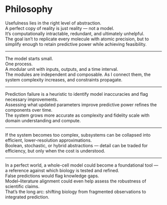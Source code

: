 # Philosophy

Usefulness lies in the right level of abstraction.  
A perfect copy of reality is just reality — not a model.  
It’s computationally intractable, redundant, and ultimately unhelpful.  
The goal isn’t to replicate every molecule with atomic precision, but to simplify enough to retain predictive power while achieving feasibility.

---

The model starts small.  
One process.  
A modular unit with inputs, outputs, and a time interval.  
The modules are independent and composable. As I connect them, the system complexity increases, and constraints propagate.

---

Prediction failure is a heuristic to identify model inaccuracies and flag necessary improvements.  
Assessing what updated parameters improve predictive power refines the components over time.  
The system grows more accurate as complexity and fidelity scale with domain understanding and compute.

---

If the system becomes too complex, subsystems can be collapsed into efficient, lower-resolution approximations.  
Boolean, stochastic, or hybrid abstractions — detail can be traded for efficiency, but only when the cost is understood.

---

In a perfect world, a whole-cell model could become a foundational tool — a reference against which biology is tested and refined.  
False predictions would flag knowledge gaps.  
Model–literature alignment could even help assess the robustness of scientific claims.  
That’s the long arc: shifting biology from fragmented observations to integrated prediction.
